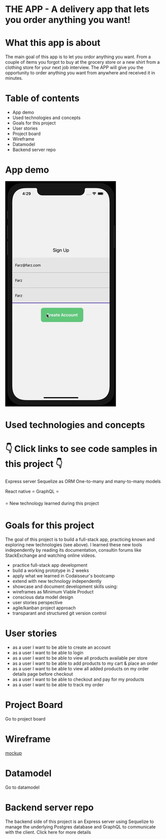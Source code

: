 # THE APP - A delivery app that lets you order anything you want!

# What this app is about

The main goal of this app is to let you ordor anything you want. From a couple of items you forgot to buy at the grocery store or a new shirt from a clothing store for your next job interview. The APP will give you the opportunity to order anything you want from anywhere and received it in minutes.

# Table of contents

- App demo
- Used technologies and concepts
- Goals for this project
- User stories
- Project board
- Wireframe
- Datamodel
- Backend server repo

# App demo

![](demo.gif)

# Used technologies and concepts

# 👇 Click links to see code samples in this project 👇

Express server
Sequelize as ORM
One-to-many and many-to-many models

React native ⭐
GraphQL ⭐

⭐ New technology learned during this project

# Goals for this project

The goal of this project is to build a full-stack app, practicing known and exploring new technologies (see above). I learned these new tools independently by reading its documentation, consultin forums like StackExchange and watching online videos.

- practice full-stack app development
- build a working prototype in 2 weeks
- apply what we learned in Codaisseur's bootcamp
- extend with new technology independently
- showcase and document development skills using:
- wireframes as Minimum Viable Product
- conscious data model design
- user stories perspective
- agile/kanban project approach
- transparant and structured git version control

# User stories

- as a user I want to be able to create an account
- as a user I want to be able to login
- as a user I want to be able to view all products available per store
- as a user I want to be able to add products to my cart & place an order
- as a user I want to be able to view all added products on my order details page before checkout
- as a user I want to be able to checkout and pay for my products
- as a user I want to be able to track my order

# Project Board

Go to project board

# Wireframe

[mockup]

# Datamodel

Go to datamodel

# Backend server repo

The backend side of this project is an Express server using Sequelize to manage the underlying Postgres database and GraphQL to communicate with the client. Click here for more details


[mockup]: https://wireframepro.mockflow.com/view/M6400d393c162ec72587d0b485a20e69b1602502764628
[dill]: https://github.com/joemccann/dillinger
[git-repo-url]: https://github.com/joemccann/dillinger.git
[john gruber]: http://daringfireball.net
[df1]: http://daringfireball.net/projects/markdown/
[markdown-it]: https://github.com/markdown-it/markdown-it
[ace editor]: http://ace.ajax.org
[node.js]: http://nodejs.org
[twitter bootstrap]: http://twitter.github.com/bootstrap/
[jquery]: http://jquery.com
[@tjholowaychuk]: http://twitter.com/tjholowaychuk
[express]: http://expressjs.com
[angularjs]: http://angularjs.org
[gulp]: http://gulpjs.com
[pldb]: https://github.com/joemccann/dillinger/tree/master/plugins/dropbox/README.md
[plgh]: https://github.com/joemccann/dillinger/tree/master/plugins/github/README.md
[plgd]: https://github.com/joemccann/dillinger/tree/master/plugins/googledrive/README.md
[plod]: https://github.com/joemccann/dillinger/tree/master/plugins/onedrive/README.md
[plme]: https://github.com/joemccann/dillinger/tree/master/plugins/medium/README.md
[plga]: https://github.com/RahulHP/dillinger/blob/master/plugins/googleanalytics/README.md
